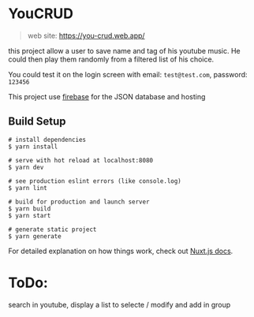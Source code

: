 # YouCRUD

> web site: https://you-crud.web.app/

this project allow a user to save name and tag of his youtube music.
He could then play them randomly from a filtered list of his choice.

You could test it on the login screen with email: `test@test.com`, password: `123456`


This project use [firebase](https://firebase.google.com/) for the JSON database and hosting

## Build Setup

``` shell
# install dependencies
$ yarn install

# serve with hot reload at localhost:8080
$ yarn dev

# see production eslint errors (like console.log)
$ yarn lint

# build for production and launch server
$ yarn build
$ yarn start

# generate static project
$ yarn generate
```

For detailed explanation on how things work, check out [Nuxt.js docs](https://nuxtjs.org).


# ToDo:

search in youtube, display a list to selecte / modify and add in group
